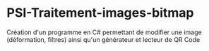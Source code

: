 # PSI-Traitement-images-bitmap
Création d'un programme en C# permettant de modifier une image (déformation, filtres) ainsi qu'un générateur et lecteur de QR Code
